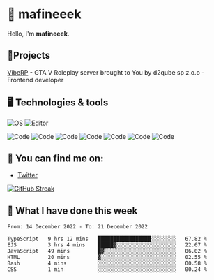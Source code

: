 # 👋 mafineeek
Hello, I'm **mafineeek**.

## 📝Projects

[VibeRP](https://v-rp.pl) - GTA V Roleplay server brought to You by d2qube sp z.o.o - Frontend developer

## 🖥️ Technologies & tools

![OS](https://img.shields.io/badge/OS-Windows-informational?style=flat&logo=OS&logoColor=white&color=2bbc8a)
![Editor](https://img.shields.io/badge/Editor-VScode-informational?style=flat&logo=Editor&logoColor=white&color=2bbc8a)

![Code](https://img.shields.io/badge/Code-Typescript-informational?style=flat&logo=Code&logoColor=white&color=2bbc8a)
![Code](https://img.shields.io/badge/Code-Javascript-informational?style=flat&logo=Code&logoColor=white&color=2bbc8a)
![Code](https://img.shields.io/badge/Code-Nodejs-informational?style=flat&logo=Code&logoColor=white&color=2bbc8a)
![Code](https://img.shields.io/badge/Code-Typescript-informational?style=flat&logo=Code&logoColor=white&color=2bbc8a) 
![Code](https://img.shields.io/badge/Code-HTML-informational?style=flat&logo=Code&logoColor=white&color=2bbc8a)
![Code](https://img.shields.io/badge/Code-CSS-informational?style=flat&logo=Code&logoColor=white&color=2bbc8a)
![Code](https://img.shields.io/badge/Code-React-informational?style=flat&logo=Code&logoColor=white&color=2bbc8a)

## 👭 You can find me on:
- [Twitter](https://twitter.com/devmafineeek)

[![GitHub Streak](https://streak-stats.demolab.com/?user=mafineeek)](https://git.io/streak-stats)

## 📰 What I have done this week
<!--START_SECTION:waka-->

```text
From: 14 December 2022 - To: 21 December 2022

TypeScript   9 hrs 12 mins   █████████████████░░░░░░░░   67.82 %
EJS          3 hrs 4 mins    █████▓░░░░░░░░░░░░░░░░░░░   22.67 %
JavaScript   49 mins         █▓░░░░░░░░░░░░░░░░░░░░░░░   06.02 %
HTML         20 mins         ▓░░░░░░░░░░░░░░░░░░░░░░░░   02.55 %
Bash         4 mins          ░░░░░░░░░░░░░░░░░░░░░░░░░   00.58 %
CSS          1 min           ░░░░░░░░░░░░░░░░░░░░░░░░░   00.24 %
```

<!--END_SECTION:waka-->
